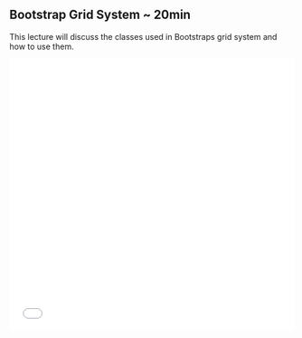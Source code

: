 

## Bootstrap Grid System ~ 20min

This lecture will discuss the classes used in Bootstraps grid system and how to use them.

<iframe width="100%" height="480" src="//www.youtube.com/embed/3RqaVBTthuk?rel=0" frameborder="0" allowfullscreen></iframe>